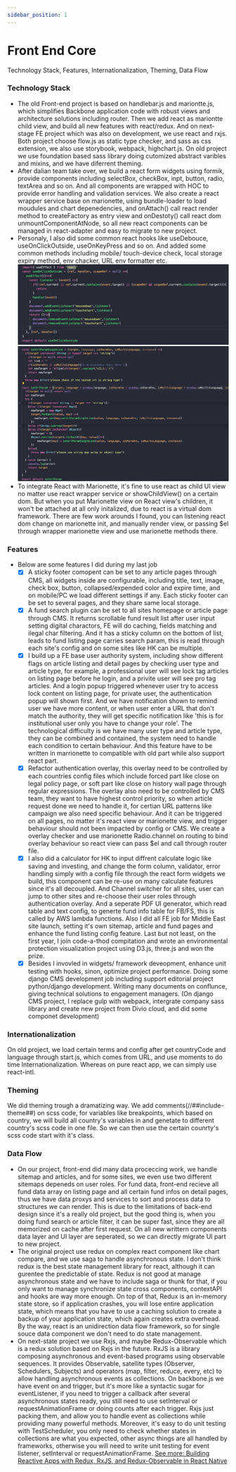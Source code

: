 ```yaml
---
sidebar_position: 1
---
```


# Front End Core
Technology Stack, Features, Internationalization, Theming, Data Flow
### Technology Stack
- The old Front-end project is based on handlebar.js and mariontte.js, which simplifies Backbone application code with robust views and architecture solutions including router. Then we add react as mariontte child view, and build all new features with react/redux. And on next-stage FE project which was also on development, we use react and rxjs. Both project choose flow.js as static type checker, and sass as css extension, we also use storybook, webpack, highchart.js. On old project we use foundation based sass library doing cutomized abstract varibles and mixins, and we have diferrent theming.
- After dalian team take over, we build a react form widgets using formik, provide components including selectBox, checkBox, inpt, button, radio, textArea and so on. And all components are wrapped with HOC to provide error handling and validation services. We also create a react wrapper service base on marionette, using bundle-loader to load moudules and chart depenedencies, and onAttach() call react render method to createFactory as entry view and onDestoty() call react dom unmountComponentAtNode, so all new react components can be managed in react-adapter and easy to migrate to new project.
- Personaly, I also did some common react hooks like useDebouce, useOnClickOutside, useOnKeyPress and so on. And added some common methods including mobile/ touch-device check, local storage expiry method, env chacker, URL env formatter etc.
![useOnClickOustside](../images/useOnClickOustside.png)
![setURL](../images/setURL.png)
- To integrate React with Marionette, it's fine to use react as child UI view no matter use react wrapper service or showChildView() on a certain dom. But when you put Marionette view on React view's children, it won't be attached at all only initalized, due to react is a virtual dom framework. There are few work arounds I found, you can listening react dom change on marionette init, and manually render view, or passing $el through wrapper marionette view and use marionette methods there. 
### Features
- Below are some features I did during my last job
  - [x] A sticky footer comopent can be set to any article pages through CMS, all widgets inside are configurable, including title, text, image, check box, button, collapsed/expended color and expire time, and on mobile/PC we load different settings if any. Each sticky footer can be set to several pages, and they share same local storage.
  - [x] A fund search plugin can be set to all sites homepage or article page through CMS. It returns scrollable fund result list after user input setting digital charactors, FE will do caching, fields matching and ilegal char filtering. And it has a sticky column on the bottom of list, leads to fund listing page carries search param, this is read through each site's config and on some sites like HK can be multiple. 
  - [x] I build up a FE base user authority system, including show different flags on article listing and detail pages by checking user type and article type, for example, a professional user will see lock tag articles on listing page before he login, and a privite user will see pro tag articles. And a login popup triggered whenever user try to access lock content on listing page, for private user, the authentication popup will shown first. And we have notification shown to remind user we have more content, or when user enter a URL that don't match the authority, they will get specific notification like 'this is for institutional user only you have to change your role'. The technological difficulty is we have many user type and article type, they can be combined and contained, the system need to handle each condition to certain behaviour. And this feature have to be written in marrionette to compatible with old part while also support react part.
  - [x] Refactor authentication overlay, this overlay need to be controlled by each countries config files which include forced part like close on legal policy page, or soft part like close on history wall page through regular expressions. The overlay also need to be controlled by CMS team, they want to have highest control priority, so when article request done we need to handle it, for certian URL patterns like campaign we also need specific behaviour. And it can be triggered on all pages, no matter it's react view or marionette view, and trigger behaviour should not been impacted by config or CMS. We create a overlay checker and use marionette Radio.channel on routing to bind overlay behaviour so react view can pass $el and call through router file.
  - [x]  I also did a calculator for HK to input diffrent calculate logic like saving and investing, and change the form column, validator, error handling simply with a config file through the react form widgets we build, this component can be re-use on many calculate features since it's all decoupled. And Channel switcher for all sites, user can jump to other sites and re-choose their user roles through authentication overlay. And a seperate PDF UI generator, which read table and text config, to generte fund info table for FB/FS, this is called by AWS lambda functions. Also I did all FE  job for Middle East site launch, setting it's own sitemap, article and fund pages and enhance the fund listing config feature. Last but not least, on the first year, I join code-a-thod compitation and wrote an environmental protection visualization project using D3.js, three.js and won the prize.
  - [x]  Besides I invovled in widgets/ framework deveopment, enhance unit testing with hooks, sinon, optimize project performance. Doing some django CMS development job including support editorial project python/django development. Writing many documents on conflunce, giving technical solutions to engagement managers. (On django CMS project, I replace gulp with webpack, intergrate company sass library and create new project from Divio cloud, and did some componet development)
### Internationalization
On old project, we load certain terms and config after get countryCode and language through start.js, which comes from URL, and use moments to do time Internationalization. Whereas on pure react app, we can simply use react-intl.
### Theming
We did theming trough a dramatizing way. We add comments(//##include-theme##) on scss code, for variables like breakpoints, which based on country, we will build all country's variables in and genetate to different country's scss code in one file. So we can then use the certain counrty's scss code start with it's class.  
### Data Flow
- On our project, front-end did many data proceccing work, we handle sitemap and articles, and for some sites, we even use two different sitemaps depeneds on user roles. For fund data, front-end recieve all fund data array on listing page and all certain fund infos on detail pages, thus we have data proxys and services to sort and process data to structures we can render. This is due to the limitations of back-end design since it's a really old project, but the good thing is, when you doing fund search or article filter, it can be super fast, since they are all memorized on cache after first request. On all new writtern components data layer and UI layer are seperated, so we can directly migrate UI part to new project.
- The original project use redux on complex react component like chart compare, and we use saga to handle asynchronous state. I don't think redux is the best state management library for react, although it can gurentee the predictable of state. Redux is not good at manage asynchronous state and we have to include saga or thunk for that, if you only want to manage synchronize state cross components, contextAPI and hooks are way more enough. On top of that, Redux is an in-memory state store, so if application crashes, you will lose entire application state, which means that you have to use a caching solution to create a backup of your application state, which again creates extra overhead. By the way, react is an unidirection data flow framework, so for single souce data component we don't need to do state management.  
- On next-state project we use Rxjs, and maybe Redux-Observable which is a redux solution based on Rxjs in the future. RxJS is a library composing asynchronous and event-based programs using observable sequences. It provides Observable, satellite types (Observer, Schedulers, Subjects) and operators (map, filter, reduce, every, etc) to allow handling asynchronous events as collections. On backbone.js we have event on and trigger, but it's more like a syntactic sugar for eventListener, if you need to trigger a callback after several asynchronous states ready, you still need to use setInterval or requestAnimationFrame or doing counts after each trigger. Rxjs just packing them, and allow you to handle event as collections while providing many powerful methods. Moreover, it's easy to do unit testing with TestScheduler, you only need to check whether states in collections are what you expected, other async things are all handled by frameworks, otherwise you will need to write unit testing for event listener, setInterval or requestAnimationFrame.
[See more: Building Reactive Apps with Redux, RxJS, and Redux-Observable in React Native](https://www.toptal.com/react-native/react-redux-rxjs-tutorial)

